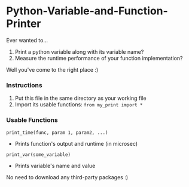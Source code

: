 # Python-Variable-and-Function-Printer

Ever wanted to...
1. Print a python variable along with its variable name?
2. Measure the runtime performance of your function implementation? 

Well you've come to the right place :)


### Instructions
1. Put this file in the same directory as your working file
2. Import its usable functions: `from my_print import *`


### Usable Functions
`print_time(func, param 1, param2, ...)`
* Prints function's output and runtime (in microsec)

`print_var(some_variable)`
* Prints variable's name and value  

No need to download any third-party packages :)
